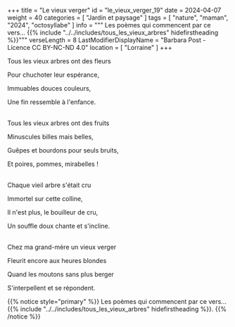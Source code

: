 +++
title = "Le vieux verger"
id = "le_vieux_verger_19"
date = 2024-04-07
weight = 40
categories = [ "Jardin et paysage" ]
tags = [ "nature", "maman", "2024", "octosyllabe" ]
info = """
Les poèmes qui commencent par ce vers...
{{% include "../../includes/tous_les_vieux_arbres" hidefirstheading %}}"""
verseLength = 8
LastModifierDisplayName = "Barbara Post - Licence CC BY-NC-ND 4.0"
location = [ "Lorraine" ]
+++

Tous les vieux arbres ont des fleurs

Pour chuchoter leur espérance,

Immuables douces couleurs,

Une fin ressemble à l'enfance.

 \
Tous les vieux arbres ont des fruits

Minuscules billes mais belles,

Guêpes et bourdons pour seuls bruits,

Et poires, pommes, mirabelles !

 \
Chaque vieil arbre s'était cru

Immortel sur cette colline,

Il n'est plus, le bouilleur de cru,

Un souffle doux chante et s'incline.

 \
Chez ma grand-mère un vieux verger

Fleurit encore aux heures blondes

Quand les moutons sans plus berger

S'interpellent et se répondent.

{{% notice style="primary" %}}
Les poèmes qui commencent par ce vers...
{{% include "../../includes/tous_les_vieux_arbres" hidefirstheading %}}.
{{% /notice %}}
